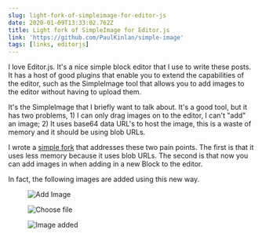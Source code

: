 ```yaml
---
slug: light-fork-of-simpleimage-for-editor-js
date: 2020-01-09T13:33:02.762Z
title: Light fork of SimpleImage for Editor.js
link: 'https://github.com/PaulKinlan/simple-image'
tags: [links, editorjs]
---
```


I love Editor.js. It's a nice simple block editor that I use to write these posts. It has a host of good plugins that enable you to extend the capabilities of the editor, such as the SimpleImage tool that allows you to add images to the editor without having to upload them.

It's the SimpleImage that I briefly want to talk about. It's a good tool, but it has two problems, 1) I can only drag images on to the editor, I can't "add" an image; 2) It uses base64 data URL's to host the image, this is a waste of memory and it should be using blob URLs.

I wrote a [simple fork](https://github.com/PaulKinlan/simple-image) that addresses these two pain points. The first is that it uses less memory because it uses blob URLs. The second is that now you can add images in when adding in a new Block to the editor.

In fact, the following images are added using this new way.

<figure><img src="/images/2020-01-09-light-fork-of-simpleimage-for-editor-js-0.jpeg" alt="Add Image"></figure>

<figure><img src="/images/2020-01-09-light-fork-of-simpleimage-for-editor-js-1.jpeg" alt="Choose file"></figure>

<figure><img src="/images/2020-01-09-light-fork-of-simpleimage-for-editor-js-2.jpeg" alt="Image added"></figure>

